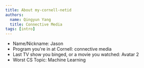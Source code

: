 ```yaml
---
title: About my-cornell-netid
authors:
  name: Qingyun Yang
  title: Connective Media
tags: [intro]
---
```


- Name/Nickname: Jason
- Program you're in at Cornell: connective media
- Last TV show you binged, or a movie you watched: Avatar 2
- Worst CS Topic: Machine Learning
